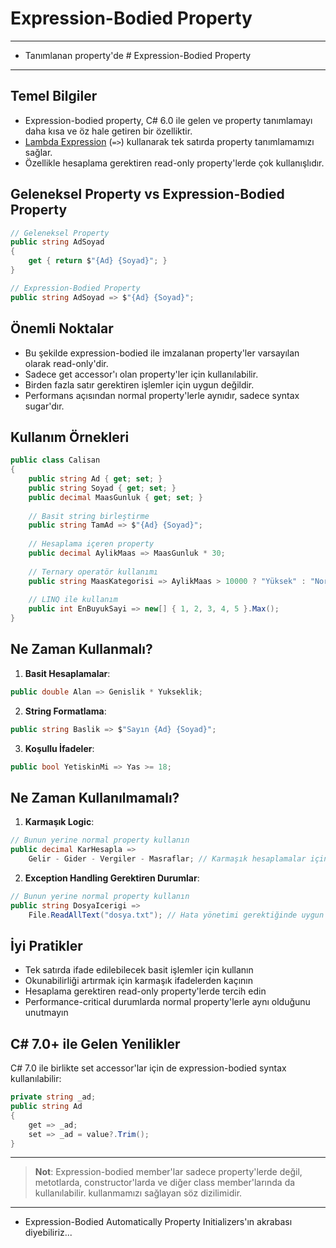 # Expression-Bodied Property

---
- Tanımlanan property'de # Expression-Bodied Property

---

## Temel Bilgiler
- Expression-bodied property, C# 6.0 ile gelen ve property tanımlamayı daha kısa ve öz hale getiren bir özelliktir.
- [Lambda Expression](https://learn.microsoft.com/en-us/dotnet/csharp/language-reference/operators/lambda-expressions) (`=>`) kullanarak tek satırda property tanımlamamızı sağlar.
- Özellikle hesaplama gerektiren read-only property'lerde çok kullanışlıdır.

## Geleneksel Property vs Expression-Bodied Property

```csharp
// Geleneksel Property
public string AdSoyad
{
    get { return $"{Ad} {Soyad}"; }
}

// Expression-Bodied Property
public string AdSoyad => $"{Ad} {Soyad}";
```

## Önemli Noktalar
- Bu şekilde expression-bodied ile imzalanan property'ler varsayılan olarak read-only'dir.
- Sadece get accessor'ı olan property'ler için kullanılabilir.
- Birden fazla satır gerektiren işlemler için uygun değildir.
- Performans açısından normal property'lerle aynıdır, sadece syntax sugar'dır.

## Kullanım Örnekleri

```csharp
public class Calisan
{
    public string Ad { get; set; }
    public string Soyad { get; set; }
    public decimal MaasGunluk { get; set; }
    
    // Basit string birleştirme
    public string TamAd => $"{Ad} {Soyad}";
    
    // Hesaplama içeren property
    public decimal AylikMaas => MaasGunluk * 30;
    
    // Ternary operatör kullanımı
    public string MaasKategorisi => AylikMaas > 10000 ? "Yüksek" : "Normal";
    
    // LINQ ile kullanım
    public int EnBuyukSayi => new[] { 1, 2, 3, 4, 5 }.Max();
}
```

## Ne Zaman Kullanmalı?
1. **Basit Hesaplamalar**:
```csharp
public double Alan => Genislik * Yukseklik;
```

2. **String Formatlama**:
```csharp
public string Baslik => $"Sayın {Ad} {Soyad}";
```

3. **Koşullu İfadeler**:
```csharp
public bool YetiskinMi => Yas >= 18;
```

## Ne Zaman Kullanılmamalı?
1. **Karmaşık Logic**:
```csharp
// Bunun yerine normal property kullanın
public decimal KarHesapla => 
    Gelir - Gider - Vergiler - Masraflar; // Karmaşık hesaplamalar için uygun değil
```

2. **Exception Handling Gerektiren Durumlar**:
```csharp
// Bunun yerine normal property kullanın
public string DosyaIcerigi => 
    File.ReadAllText("dosya.txt"); // Hata yönetimi gerektiğinde uygun değil
```

## İyi Pratikler
- Tek satırda ifade edilebilecek basit işlemler için kullanın
- Okunabilirliği artırmak için karmaşık ifadelerden kaçının
- Hesaplama gerektiren read-only property'lerde tercih edin
- Performance-critical durumlarda normal property'lerle aynı olduğunu unutmayın

## C# 7.0+ ile Gelen Yenilikler
C# 7.0 ile birlikte set accessor'lar için de expression-bodied syntax kullanılabilir:

```csharp
private string _ad;
public string Ad
{
    get => _ad;
    set => _ad = value?.Trim();
}
```

---

> **Not**: Expression-bodied member'lar sadece property'lerde değil, metotlarda, constructor'larda ve diğer class member'larında da kullanılabilir. kullanmamızı sağlayan söz dizilimidir.
---
- Expression-Bodied Automatically Property Initializers'ın akrabası diyebiliriz...